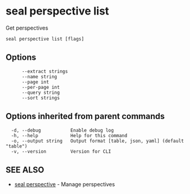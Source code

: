 # seal perspective list

Get perspectives

```
seal perspective list [flags]
```

## Options

```
      --extract strings   
      --name string       
      --page int          
      --per-page int      
      --query string      
      --sort strings      
```

## Options inherited from parent commands

```
  -d, --debug           Enable debug log
  -h, --help            Help for this command
  -o, --output string   Output format [table, json, yaml] (default "table")
  -v, --version         Version for CLI
```

## SEE ALSO

* [seal perspective](seal_perspective)	 - Manage perspectives

